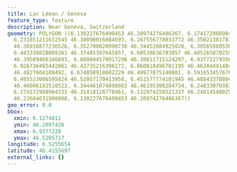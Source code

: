 ```yaml
---
title: Lac Léman / Geneva
feature_type: feature
description: Near Geneva, Switzerland
geometry: POLYGON ((6.130227676490453 46.20974276486367, 6.174172988984333 46.20974276486367,
  6.231851211632545 46.30090016084693, 6.267556778033772 46.35021381787351, 6.344461074898083
  46.36916877236526, 6.352700820990736 46.34452604925028, 6.38565980536117 46.34073387470768,
  6.443338028009381 46.37485397645857, 6.60538636783057 46.40516507025594, 6.797647109991305
  46.39569466166893, 6.880044570917296 46.38811715124297, 6.937722793565507 46.39948302236185,
  6.926736465442061 46.43735216396172, 6.860818496701195 46.46384491484385, 6.761941543589989
  46.4827604188492, 6.674050918602229 46.49977875140801, 6.591653457676237 46.51679175893557,
  6.495523086595824 46.52057170413958, 6.451577774101945 46.48843378804909, 6.407632461608064
  46.46006102510523, 6.344461074898083 46.46195300284734, 6.248330703817762 46.39001162747999,
  6.174172988984333 46.31418128778461, 6.132974258521337 46.2401454002902, 6.127481094459569
  46.22684631908008, 6.130227676490453 46.20974276486367))
geo_error: 0.0
bbox:
  xmin: 6.1274811
  ymin: 46.2097428
  xmax: 6.9377228
  ymax: 46.5205717
longitude: 6.5255654
latitude: 46.4155697
external_links: {}
---
```

